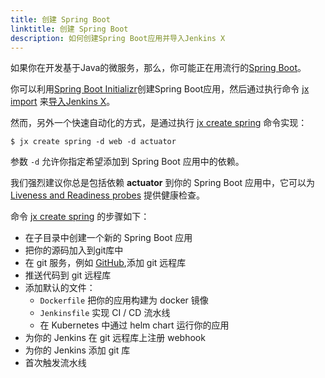 ```yaml
---
title: 创建 Spring Boot
linktitle: 创建 Spring Boot
description: 如何创建Spring Boot应用并导入Jenkins X
---
```


                
如果你在开发基于Java的微服务，那么，你可能正在用流行的[Spring Boot](https://projects.spring.io/spring-boot/)。

你可以利用[Spring Boot Initializr](http://start.spring.io/)创建Spring Boot应用，然后通过执行命令 [jx import](/commands/jx_import) 来[导入Jenkins X](/developing/import)。
 
然而，另外一个快速自动化的方式，是通过执行 [jx create spring](/commands/jx_create_spring) 命令实现：

```shell
$ jx create spring -d web -d actuator
```

参数 `-d` 允许你指定希望添加到 Spring Boot 应用中的依赖。

我们强烈建议你总是包括依赖 **actuator** 到你的 Spring Boot 应用中，它可以为 [Liveness and Readiness probes](https://kubernetes.io/docs/tasks/configure-pod-container/configure-liveness-readiness-probes/) 提供健康检查。

命令 [jx create spring](/commands/jx_create_spring) 的步骤如下：

* 在子目录中创建一个新的 Spring Boot 应用
* 把你的源码加入到git库中
* 在 git 服务，例如 [GitHub](https://github.com),添加 git 远程库
* 推送代码到 git 远程库
* 添加默认的文件：
  * `Dockerfile` 把你的应用构建为 docker 镜像
  * `Jenkinsfile` 实现 CI / CD 流水线
  * 在 Kubernetes 中通过 helm chart 运行你的应用
* 为你的 Jenkins 在 git 远程库上注册 webhook
* 为你的 Jenkins 添加 git 库
* 首次触发流水线 


